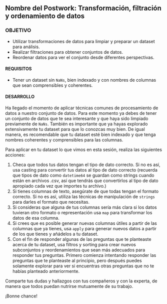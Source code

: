  ## Nombre del Postwork: Transformación, filtración y ordenamiento de datos

### OBJETIVO 

- Utilizar transformaciones de datos para limpiar y preparar un dataset para análisis.
- Realizar filtraciones para obtener conjuntos de datos.
- Reordenar datos para ver el conjunto desde diferentes perspectivas.


#### REQUISITOS 

- Tener un dataset sin `NaNs`, bien indexado y con nombres de columnas que sean comprensibles y coherentes.

#### DESARROLLO

Ha llegado el momento de aplicar técnicas comunes de procesamiento de datos a nuestro conjunto de datos. Para este momento ya debes de tener un conjunto de datos que te sea interesante y que haya sido limpiado previamente de `NaNs`. También es importante que ya hayas explorado extensivamente tu dataset para que lo conozcas muy bien. De igual manera, es recomendable que tu dataset esté bien indexado y que tenga nombres coherentes y comprensibles para las columnas.

Para aplicar en tu dataset lo que vimos en esta sesión, realiza las siguientes acciones:

1. Checa que todos tus datos tengan el tipo de dato correcto. Si no es así, usa casting para convertir tus datos al tipo de dato correcto (recuerda que tipos de dato como `datetime64` se guardan como strings cuando están en archivos .csv, así que tendrás que convertirlos al tipo de dato apropiado cada vez que importes tu archivo.)
2. Si tienes columnas de texto, asegúrate de que todas tengan el formato correcto. Si no es así, utiliza las técnicas de manipulación de `strings` para darles el formato que necesitas.
3. Si consideras que alguna de tus columnas sería más clara si los datos tuvieran otro formato o representación usa `map` para transformar los datos de esa columna.
4. Si crees que es posible generar nuevas columnas útiles a partir de las columnas que ya tienes, usa `apply` para generar nuevos datos a partir de los que tienes y añádelos a tu dataset.
5. Con el fin de responder algunas de las preguntas que te planteaste acerca de tu dataset, usa filtros y sorting para crear nuevos subconjuntos y reordenamientos que sean más adecuados para responder tus preguntas. Primero comienza intentando responder las preguntas que te planteaste al principio, pero después puedes solamente explorar para ver si encuentras otras preguntas que no te habías planteado anteriormente.

Comparte tus dudas y hallazgos con tus compañeros y con la experta, de manera que todos puedan nutrirse mutuamente de su trabajo.

¡Bonne chance!
